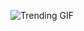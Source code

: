 
<!-- GIF_SECTION -->
![Trending GIF](https://media3.giphy.com/media/v1.Y2lkPThiYjIxNzcyNmJkZHFiZm55azI2d3lmMDFxcjZ6aGEwYzkzdDd6dDhrbGh2ZWRwMCZlcD12MV9naWZzX3NlYXJjaCZjdD1n/V4NSR1NG2p0KeJJyr5/giphy.gif)
<!-- END_GIF_SECTION -->
